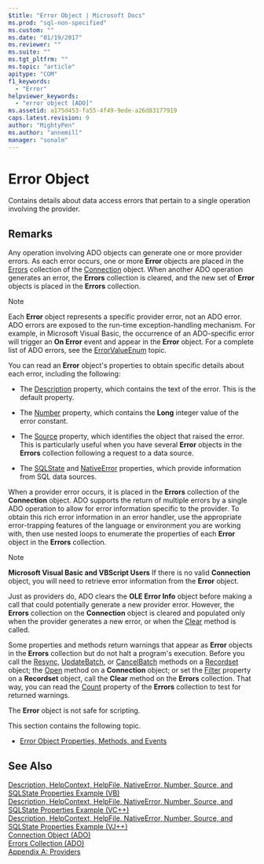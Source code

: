 ```yaml
---
$title: "Error Object | Microsoft Docs"
ms.prod: "sql-non-specified"
ms.custom: ""
ms.date: "01/19/2017"
ms.reviewer: ""
ms.suite: ""
ms.tgt_pltfrm: ""
ms.topic: "article"
apitype: "COM"
f1_keywords: 
  - "Error"
helpviewer_keywords: 
  - "error object [ADO]"
ms.assetid: a175d453-fa55-4f49-9ede-a26d83177919
caps.latest.revision: 9
author: "MightyPen"
ms.author: "annemill"
manager: "sonalm"
---
```

# Error Object
Contains details about data access errors that pertain to a single operation involving the provider.  
  
## Remarks  
 Any operation involving ADO objects can generate one or more provider errors. As each error occurs, one or more **Error** objects are placed in the [Errors](../../../ado/reference/ado-api/errors-collection-ado.md) collection of the [Connection](../../../ado/reference/ado-api/connection-object-ado.md) object. When another ADO operation generates an error, the **Errors** collection is cleared, and the new set of **Error** objects is placed in the **Errors** collection.  
  
> [!NOTE]
>  Each **Error** object represents a specific provider error, not an ADO error. ADO errors are exposed to the run-time exception-handling mechanism. For example, in Microsoft Visual Basic, the occurrence of an ADO-specific error will trigger an **On Error** event and appear in the **Error** object. For a complete list of ADO errors, see the [ErrorValueEnum](../../../ado/reference/ado-api/errorvalueenum.md) topic.  
  
 You can read an **Error** object's properties to obtain specific details about each error, including the following:  
  
-   The [Description](../../../ado/reference/ado-api/description-property.md) property, which contains the text of the error. This is the default property.  
  
-   The [Number](../../../ado/reference/ado-api/number-property-ado.md) property, which contains the **Long** integer value of the error constant.  
  
-   The [Source](../../../ado/reference/ado-api/source-property-ado-error.md) property, which identifies the object that raised the error. This is particularly useful when you have several **Error** objects in the **Errors** collection following a request to a data source.  
  
-   The [SQLState](../../../ado/reference/ado-api/sqlstate-property.md) and [NativeError](../../../ado/reference/ado-api/nativeerror-property-ado.md) properties, which provide information from SQL data sources.  
  
 When a provider error occurs, it is placed in the **Errors** collection of the **Connection** object. ADO supports the return of multiple errors by a single ADO operation to allow for error information specific to the provider. To obtain this rich error information in an error handler, use the appropriate error-trapping features of the language or environment you are working with, then use nested loops to enumerate the properties of each **Error** object in the **Errors** collection.  
  
> [!NOTE]
>  **Microsoft Visual Basic and VBScript Users** If there is no valid **Connection** object, you will need to retrieve error information from the **Error** object.  
  
 Just as providers do, ADO clears the **OLE Error Info** object before making a call that could potentially generate a new provider error. However, the **Errors** collection on the **Connection** object is cleared and populated only when the provider generates a new error, or when the [Clear](../../../ado/reference/ado-api/clear-method-ado.md) method is called.  
  
 Some properties and methods return warnings that appear as **Error** objects in the **Errors** collection but do not halt a program's execution. Before you call the [Resync](../../../ado/reference/ado-api/resync-method.md), [UpdateBatch](../../../ado/reference/ado-api/updatebatch-method.md), or [CancelBatch](../../../ado/reference/ado-api/cancelbatch-method-ado.md) methods on a [Recordset](../../../ado/reference/ado-api/recordset-object-ado.md) object; the [Open](../../../ado/reference/ado-api/open-method-ado-connection.md) method on a **Connection** object; or set the [Filter](../../../ado/reference/ado-api/filter-property.md) property on a **Recordset** object, call the **Clear** method on the **Errors** collection. That way, you can read the [Count](../../../ado/reference/ado-api/count-property-ado.md) property of the **Errors** collection to test for returned warnings.  
  
 The **Error** object is not safe for scripting.  
  
 This section contains the following topic.  
  
-   [Error Object Properties, Methods, and Events](../../../ado/reference/ado-api/error-object-properties-methods-and-events.md)  
  
## See Also  
 [Description, HelpContext, HelpFile, NativeError, Number, Source, and SQLState Properties Example (VB)](../../../ado/reference/ado-api/description-helpcontext-helpfile-nativeerror-number-source-example-vb.md)   
 [Description, HelpContext, HelpFile, NativeError, Number, Source, and SQLState Properties Example (VC++)](../../../ado/reference/ado-api/description-helpcontext-helpfile-nativeerror-number-source-example-vc.md)   
 [Description, HelpContext, HelpFile, NativeError, Number, Source, and SQLState Properties Example (VJ++)](../../../ado/reference/ado-api/description-helpcontext-helpfile-nativeerror-number-source-example-vj.md)   
 [Connection Object (ADO)](../../../ado/reference/ado-api/connection-object-ado.md)   
 [Errors Collection (ADO)](../../../ado/reference/ado-api/errors-collection-ado.md)   
 [Appendix A: Providers](../../../ado/guide/appendixes/appendix-a-providers.md)